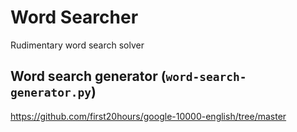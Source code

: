 # Word Searcher

Rudimentary word search solver

## Word search generator (`word-search-generator.py`)

https://github.com/first20hours/google-10000-english/tree/master
